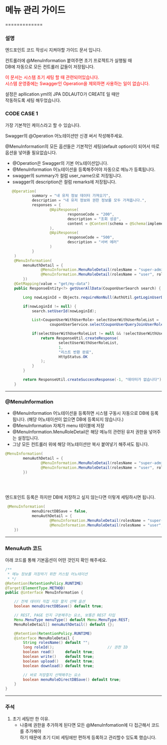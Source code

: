 # 메뉴 관리 가이드
=============

### 설명
엔드포인트 코드 작성시 지켜야할 가이드 문서 입니다.   

컨트롤러에 @MenuInformation 붙여주면 초기 프로젝트가 실행될 때   
DB에 자동으로 모든 컨트롤러 값들이 저장됩니다.

<label style="color: red">이 문서는 시스템 초기 세팅 할 때 관련되어있습니다.</label>  
<label style="color: red">시스템 운영중에는 Swagger인 Operation을 제외하면 사용하는 일이 없습니다. </label>  

설정은 apllication.yml의 JPA DDLAUTO가 CREATE 일 때만  
작동하도록 세팅 해두었습니다.



### CODE CASE 1
가장 기본적인 케이스라고 할 수 있습니다.   

Swagger의 @Operation 어노테이션만 신경 써서 작성해주세요.   

@MenuInformation의 모든 옵션들은 기본적인 세팅(default option)이 되어서 따로 옵션을 넣어줄 필요없습니다.

- @Operation은 Swagger의 기본 어노테이션입니다.
- @MenuInformation 어노테이션을 등록해주어야 자동으로 메뉴가 등록됩니다.
- swagger의 summary가 컬럼 user_name으로 저장됩니다.
- swagger의 description은 컬럼 remarks에 저장됩니다.

~~~java
   @Operation(
            summary = "내 유저 정보 데이터 가져오기",
            description = "내 유저 정보와 권한 정보를 모두 가져옵니다.",
            responses = {
                    @ApiResponse(
                            responseCode = "200",
                            description = "조회 성공",
                            content = @Content(schema = @Schema(implementation = CouponUserWithUserRole.class))
                    ),
                    @ApiResponse(
                            responseCode = "500",
                            description = "서버 에러"
                    )
            }
    )
    @MenuInformation(
        menuAuthDetail = {
                @MenuInformation.MenuRoleDetail(rolesName = "super-admin", roleId = 1),
                @MenuInformation.MenuRoleDetail(rolesName = "user", roleId = 2)
        })
    @GetMapping(value = "get/my-data")
    public ResponseEntity<?> getUserAllData(CouponUserSearch search) {

        Long nowLoginId = Objects.requireNonNull(AuthUtil.getLoginUserData()).getUserId();

        if(nowLoginId != null) {
            search.setUserId(nowLoginId);

            List<CouponUserWithUserRole> selectUserWithUserRoleList =
                    couponUserService.selectCouponUserQueryJoinUserRole(search);

            if(selectUserWithUserRoleList != null && !selectUserWithUserRoleList.isEmpty()) {
                return ResponseUtil.createResponse(
                        selectUserWithUserRoleList,
                        1,
                        "리스트 반환 완료",
                        HttpStatus.OK
                );
            }
        }

        return ResponseUtil.createSuccessResponse(-1, "데이터가 없습니다");
    }
~~~

<hr/>

### @MenuInformation

- @MenuInformation 어노테이션을 등록하면 시스템 구동시 자동으로 DB에 등록됩니다. (해당 어노테이션이 없으면 DB에 등록되지 않습니다.)
- @MenuInformation 자체가 menu 테이블에 저장
- @MenuInformation.MenuRoleDetail은 해당 메뉴의 관련된 유저 권한을 넣어주는 설정입니다.
- 그냥 모든 컨트롤러 위에 해당 어노테이션만 복사 붙여넣기 해주셔도 됩니다.

~~~java
@MenuInformation(
        menuAuthDetail = {
                @MenuInformation.MenuRoleDetail(rolesName = "super-admin", roleId = 1),
                @MenuInformation.MenuRoleDetail(rolesName = "user", roleId = 2)
        })
~~~

<br/>
<br/>


엔드포인트 등록은 하지만 DB에 저장하고 싶지 않는다면 이렇게 세팅하시면 됩니다.
~~~java
 @MenuInformation(
            menuDirectDBSave = false,
            menuAuthDetail = {
                    @MenuInformation.MenuRoleDetail(rolesName = "super-admin", roleId = 1),
                    @MenuInformation.MenuRoleDetail(rolesName = "user", roleId = 2)
    })
~~~

<hr/>

### MenuAuth 코드
아래 코드를 통해 기본옵션이 어떤 것인지 확인 해주세요.
~~~java
/**
 * 메뉴 정보를 저장하기 위한 커스텀 어노테이션
 * */
@Retention(RetentionPolicy.RUNTIME)
@Target(ElementType.METHOD)
public @interface MenuInformation {

    // 전체 데이터 직접 저장 할지 선택 옵션
    boolean menuDirectDBSave() default true;

    // REST, PAGE 인지 구분해주는 요소, 보통은 REST 타입
    Menu.MenuType menuType() default Menu.MenuType.REST;
    MenuRoleDetail[] menuAuthDetail() default {};

    @Retention(RetentionPolicy.RUNTIME)
    @interface MenuRoleDetail {
        String rolesName() default "";
        long roleId();                        // 권한 ID
        boolean read()     default true;
        boolean write()    default true;
        boolean upload()   default true;
        boolean download() default true;

        // 바로 저장할지 선택해주는 요소
        boolean menuRoleDirectDBSave() default true;
    }
}
~~~

---

### 주석

1. 초기 세팅만 한 이유.
    - 나중에 권한을 추가하게 된다면 모든 @MenuInfomation에 다 접근해서 코드를 추가해야   
      하기 때문에 초기 디비 세팅에만 편하게 등록하고 관리할수 있도록 했습니다.
